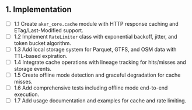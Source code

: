 ## 1. Implementation
- [ ] 1.1 Create `aker_core.cache` module with HTTP response caching and ETag/Last-Modified support.
- [ ] 1.2 Implement `RateLimiter` class with exponential backoff, jitter, and token bucket algorithm.
- [ ] 1.3 Add local storage system for Parquet, GTFS, and OSM data with TTL-based expiration.
- [ ] 1.4 Integrate cache operations with lineage tracking for hits/misses and storage events.
- [ ] 1.5 Create offline mode detection and graceful degradation for cache misses.
- [ ] 1.6 Add comprehensive tests including offline mode end-to-end execution.
- [ ] 1.7 Add usage documentation and examples for cache and rate limiting.
